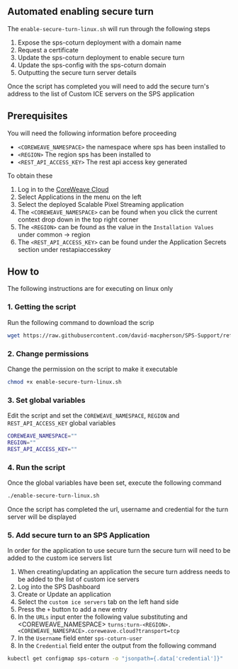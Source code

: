 ## Automated enabling secure turn

The `enable-secure-turn-linux.sh` will run through the following steps

1. Expose the sps-coturn deployment with a domain name
2. Request a certificate
3. Update the sps-coturn deployment to enable secure turn
4. Update the sps-config with the sps-coturn domain
5. Outputting the secure turn server details

Once the script has completed you will need to add the secure turn's address to the list of Custom ICE servers on the SPS application

## Prerequisites

You will need the following information before proceeding

- `<COREWEAVE_NAMESPACE>` the namespace where sps has been installed to
- `<REGION>` The region sps has been installed to
- `<REST_API_ACCESS_KEY>` The rest api access key generated

To obtain these

1. Log in to the [CoreWeave Cloud](https://cloud.coreweave.com/login)
2. Select Applications in the menu on the left
3. Select the deployed Scalable Pixel Streaming application
4. The `<COREWEAVE_NAMESPACE>` can be found when you click the current context drop down in the top right corner
5. The `<REGION>` can be found as the value in the `Installation Values` under common -> region
6. The `<REST_API_ACCESS_KEY>` can be found under the Application Secrets section under restapiaccesskey


## How to

The following instructions are for executing on linux only

### 1. Getting the script

Run the following command to download the scrip
```bash
wget https://raw.githubusercontent.com/david-macpherson/SPS-Support/refs/heads/main/coreweave/secure-turn/scripts/enable-secure-turn-linux.sh
```

### 2. Change permissions

Change the permission on the script to make it executable 

```bash
chmod +x enable-secure-turn-linux.sh
```


### 3. Set global variables

Edit the script and set the `COREWEAVE_NAMESPACE`, `REGION` and `REST_API_ACCESS_KEY` global variables

```bash
COREWEAVE_NAMESPACE=""
REGION=""
REST_API_ACCESS_KEY=""
```

### 4. Run the script

Once the global variables have been set, execute the following command

```bash
./enable-secure-turn-linux.sh
```

Once the script has completed the url, username and credential for the turn server will be displayed

### 5. Add secure turn to an SPS Application

In order for the application to use secure turn the secure turn will need to be added to the custom ice servers list

1. When creating/updating an application the secure turn address needs to be added to the list of custom ice servers
2. Log into the SPS Dashboard
3. Create or Update an application
4. Select the `custom ice servers` tab on the left hand side
5. Press the `+` button to add a new entry
6. In the `URLs` input enter the following value substituting <REGION> and <COREWEAVE_NAMESPACE>
  `turns:turn-<REGION>.<COREWEAVE_NAMESPACE>.coreweave.cloud?transport=tcp`
7. In the `Username` field enter `sps-coturn-user`
8. In the `Credential` field enter the output from the following command
```bash
kubectl get configmap sps-coturn -o "jsonpath={.data['credential']}"
```


